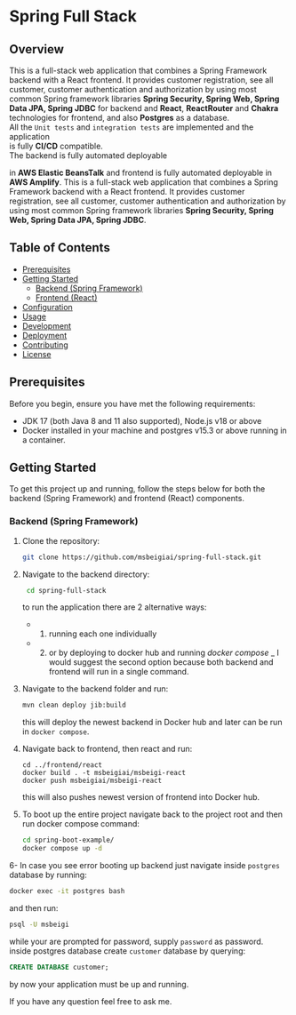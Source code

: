 # Spring Full Stack

## Overview

This is a full-stack web application that combines a 
Spring Framework backend with a React frontend. 
It provides customer registration, see all customer, customer
authentication and authorization by using most common Spring 
framework libraries **Spring Security, Spring Web, Spring Data JPA,
Spring JDBC** for backend and **React**, **ReactRouter** 
and **Chakra** technologies for frontend, and also **Postgres** as a database. \
All the `Unit tests` and `integration tests` are implemented and the application \
is fully **CI/CD** compatible. \
The backend is fully automated deployable 

in **AWS Elastic BeansTalk** and frontend is fully automated deployable in **AWS Amplify**.
This is a full-stack web application that combines a Spring Framework backend with a React frontend. It provides customer registration, see all customer, customer authentication and authorization by using most common Spring framework libraries **Spring Security, Spring Web, Spring Data JPA, Spring JDBC**.

## Table of Contents

- [Prerequisites](#prerequisites)
- [Getting Started](#getting-started)
    - [Backend (Spring Framework)](#backend-spring-framework)
    - [Frontend (React)](#frontend-react)
- [Configuration](#configuration)
- [Usage](#usage)
- [Development](#development)
- [Deployment](#deployment)
- [Contributing](#contributing)
- [License](#license)

## Prerequisites

Before you begin, ensure you have met the following requirements:

- JDK 17 (both Java 8 and 11 also supported), Node.js v18 or above
- Docker installed in your machine and postgres v15.3 or above running in a container.

## Getting Started

To get this project up and running, follow the steps below for both the backend (Spring Framework) and frontend (React) components.

### Backend (Spring Framework)

1. Clone the repository:

   ```bash
   git clone https://github.com/msbeigiai/spring-full-stack.git
    ```
2. Navigate to the backend directory:
   ```bash
    cd spring-full-stack
    ```
   to run the application there are 2 alternative ways:
    - 1. running each one individually
    - 2. or by deploying to docker hub and running _docker compose_
    _ I would suggest the second option because both backend and frontend will run in a single command.
3. Navigate to the backend folder and run:
    ```bash
   mvn clean deploy jib:build
   ```
   this will deploy the newest backend in Docker hub and later can be run in `docker compose`.
4. Navigate back to frontend, then react and run:
    ```bach
   cd ../frontend/react
   docker build . -t msbeigiai/msbeigi-react
   docker push msbeigiai/msbeigi-react
    ```
   this will also pushes newest version of frontend into Docker hub.
5. To boot up the entire project navigate back to the project root and then run docker compose command:
    ```bash
   cd spring-boot-example/
   docker compose up -d
    ```
   
6- In case you see error booting up backend just navigate inside `postgres` database by running:
```bash
docker exec -it postgres bash
```
and then run:
```bash
psql -U msbeigi
```
while your are prompted for password, supply `password` as password.\
inside postgres database create `customer` database by querying:
```sql
CREATE DATABASE customer;
```
by now your application must be up and running.

If you have any question feel free to ask me.
